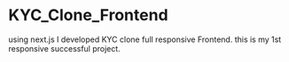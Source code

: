 # KYC_Clone_Frontend
using next.js I developed KYC clone full responsive Frontend.
this is my 1st responsive successful project.
